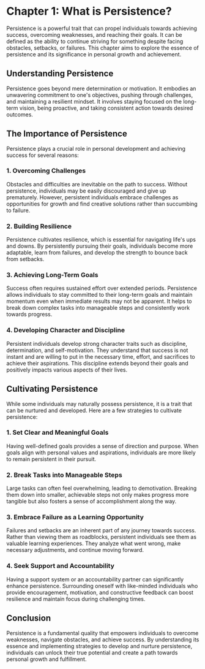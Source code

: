 Chapter 1: What is Persistence?
===============================

Persistence is a powerful trait that can propel individuals towards achieving success, overcoming weaknesses, and reaching their goals. It can be defined as the ability to continue striving for something despite facing obstacles, setbacks, or failures. This chapter aims to explore the essence of persistence and its significance in personal growth and achievement.

Understanding Persistence
-------------------------

Persistence goes beyond mere determination or motivation. It embodies an unwavering commitment to one's objectives, pushing through challenges, and maintaining a resilient mindset. It involves staying focused on the long-term vision, being proactive, and taking consistent action towards desired outcomes.

The Importance of Persistence
-----------------------------

Persistence plays a crucial role in personal development and achieving success for several reasons:

### 1. Overcoming Challenges

Obstacles and difficulties are inevitable on the path to success. Without persistence, individuals may be easily discouraged and give up prematurely. However, persistent individuals embrace challenges as opportunities for growth and find creative solutions rather than succumbing to failure.

### 2. Building Resilience

Persistence cultivates resilience, which is essential for navigating life's ups and downs. By persistently pursuing their goals, individuals become more adaptable, learn from failures, and develop the strength to bounce back from setbacks.

### 3. Achieving Long-Term Goals

Success often requires sustained effort over extended periods. Persistence allows individuals to stay committed to their long-term goals and maintain momentum even when immediate results may not be apparent. It helps to break down complex tasks into manageable steps and consistently work towards progress.

### 4. Developing Character and Discipline

Persistent individuals develop strong character traits such as discipline, determination, and self-motivation. They understand that success is not instant and are willing to put in the necessary time, effort, and sacrifices to achieve their aspirations. This discipline extends beyond their goals and positively impacts various aspects of their lives.

Cultivating Persistence
-----------------------

While some individuals may naturally possess persistence, it is a trait that can be nurtured and developed. Here are a few strategies to cultivate persistence:

### 1. Set Clear and Meaningful Goals

Having well-defined goals provides a sense of direction and purpose. When goals align with personal values and aspirations, individuals are more likely to remain persistent in their pursuit.

### 2. Break Tasks into Manageable Steps

Large tasks can often feel overwhelming, leading to demotivation. Breaking them down into smaller, achievable steps not only makes progress more tangible but also fosters a sense of accomplishment along the way.

### 3. Embrace Failure as a Learning Opportunity

Failures and setbacks are an inherent part of any journey towards success. Rather than viewing them as roadblocks, persistent individuals see them as valuable learning experiences. They analyze what went wrong, make necessary adjustments, and continue moving forward.

### 4. Seek Support and Accountability

Having a support system or an accountability partner can significantly enhance persistence. Surrounding oneself with like-minded individuals who provide encouragement, motivation, and constructive feedback can boost resilience and maintain focus during challenging times.

Conclusion
----------

Persistence is a fundamental quality that empowers individuals to overcome weaknesses, navigate obstacles, and achieve success. By understanding its essence and implementing strategies to develop and nurture persistence, individuals can unlock their true potential and create a path towards personal growth and fulfillment.
